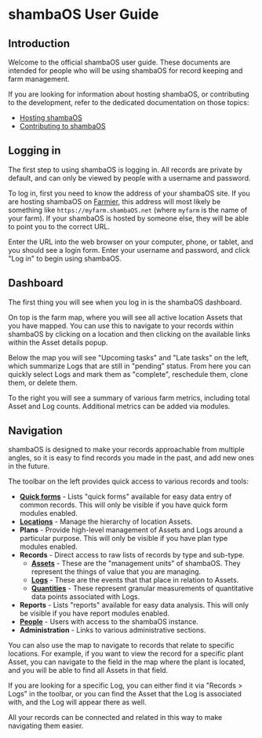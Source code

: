 # shambaOS User Guide

## Introduction

Welcome to the official shambaOS user guide. These documents are intended for
people who will be using shambaOS for record keeping and farm management.

If you are looking for information about hosting shambaOS, or contributing to
the development, refer to the dedicated documentation on those topics:

- [Hosting shambaOS](/hosting)
- [Contributing to shambaOS](https://github.com/shambaOS/shambaOS/blob/2.x/CONTRIBUTING.md)

## Logging in

The first step to using shambaOS is logging in. All records are private by
default, and can only be viewed by people with a username and password.

To log in, first you need to know the address of your shambaOS site. If you are
hosting shambaOS on [Farmier](https://farmier.com), this address will most likely
be something like `https://myfarm.shambaOS.net` (where `myfarm` is the name of
your farm). If your shambaOS is hosted by someone else, they will be able to point
you to the correct URL.

Enter the URL into the web browser on your computer, phone, or tablet, and you
should see a login form. Enter your username and password, and click "Log in"
to begin using shambaOS.

## Dashboard

The first thing you will see when you log in is the shambaOS dashboard.

On top is the farm map, where you will see all active location Assets that you
have mapped. You can use this to navigate to your records within shambaOS by
clicking on a location and then clicking on the available links within the
Asset details popup.

Below the map you will see "Upcoming tasks" and "Late tasks" on the left, which
summarize Logs that are still in "pending" status. From here you can quickly
select Logs and mark them as "complete", reschedule them, clone them, or delete
them.

To the right you will see a summary of various farm metrics, including total
Asset and Log counts. Additional metrics can be added via modules.

## Navigation

shambaOS is designed to make your records approachable from multiple angles, so
it is easy to find records you made in the past, and add new ones in the
future.

The toolbar on the left provides quick access to various records and tools:

- **[Quick forms](/guide/quick)** - Lists "quick forms" available for easy data
  entry of common records. This will only be visible if you have quick form
  modules enabled.
- **[Locations](/guide/mapping)** - Manage the hierarchy of location Assets.
- **Plans** - Provide high-level management of Assets and Logs around a
  particular purpose. This will only be visible if you have plan type modules
  enabled.
- **Records** - Direct access to raw lists of records by type and sub-type.
    - **[Assets](/guide/assets)** - These are the "management units" of shambaOS.
      They represent the things of value that you are managing.
    - **[Logs](/guide/logs)** - These are the events that that place in
      relation to Assets.
    - **[Quantities](/guide/quantities)** - These represent granular
      measurements of quantitative data points associated with Logs.
- **Reports** - Lists "reports" available for easy data analysis. This will
  only be visible if you have report modules enabled.
- **[People](/guide/people)** - Users with access to the shambaOS instance.
- **Administration** - Links to various administrative sections.

You can also use the map to navigate to records that relate to specific
locations. For example, if you want to view the record for a specific plant
Asset, you can navigate to the field in the map where the plant is located, and
you will be able to find all Assets in that field.

If you are looking for a specific Log, you can either find it via "Records >
Logs" in the toolbar, or you can find the Asset that the Log is associated with,
and the Log will appear there as well.

All your records can be connected and related in this way to make navigating
them easier.
